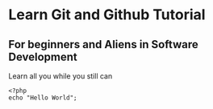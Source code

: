 # Learn Git and Github Tutorial
## For beginners and Aliens in Software Development

Learn all you while you still can

```
<?php 
echo "Hello World";
```
